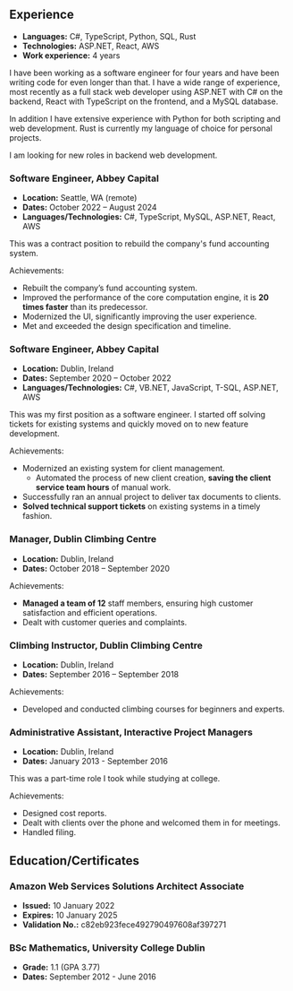 ## Experience
- **Languages:** C#, TypeScript, Python, SQL, Rust
- **Technologies:** ASP.NET, React, AWS
- **Work experience:** 4 years

I have been working as a software engineer for four years and have been writing
code for even longer than that. I have a wide range of experience, most recently
as a full stack web developer using ASP.NET with C# on the backend, React with
TypeScript on the frontend, and a MySQL database.

In addition I have extensive experience with Python for both scripting and web
development. Rust is currently my language of choice for personal projects.

I am looking for new roles in backend web development.

### Software Engineer, Abbey Capital
- **Location:** Seattle, WA (remote)
- **Dates:** October 2022 – August 2024
- **Languages/Technologies:** C#, TypeScript, MySQL, ASP.NET, React, AWS

This was a contract position to rebuild the company's fund accounting system.

Achievements:
- Rebuilt the company’s fund accounting system.
- Improved the performance of the core computation engine, it is **20 times
  faster** than its predecessor.
- Modernized the UI, significantly improving the user experience.
- Met and exceeded the design specification and timeline.

### Software Engineer, Abbey Capital
- **Location:** Dublin, Ireland
- **Dates:** September 2020 – October 2022
- **Languages/Technologies:** C#, VB.NET, JavaScript, T-SQL, ASP.NET, AWS

This was my first position as a software engineer. I started off solving tickets
for existing systems and quickly moved on to new feature development.

Achievements:
- Modernized an existing system for client management.
  - Automated the process of new client creation, **saving the client service
    team hours** of manual work.
- Successfully ran an annual project to deliver tax documents to clients.
- **Solved technical support tickets** on existing systems in a timely fashion.

### Manager, Dublin Climbing Centre
- **Location:** Dublin, Ireland
- **Dates:** October 2018 – September 2020

Achievements:
- **Managed a team of 12** staff members, ensuring high customer satisfaction
  and efficient operations.
- Dealt with customer queries and complaints.

### Climbing Instructor, Dublin Climbing Centre
- **Location:** Dublin, Ireland
- **Dates:** September 2016 – September 2018

Achievements:
- Developed and conducted climbing courses for beginners and experts.

### Administrative Assistant, Interactive Project Managers
- **Location:** Dublin, Ireland
- **Dates:** January 2013 - September 2016

This was a part-time role I took while studying at college.

Achievements:
- Designed cost reports.
- Dealt with clients over the phone and welcomed them in for meetings.
- Handled filing.

## Education/Certificates
### Amazon Web Services Solutions Architect Associate
- **Issued:** 10 January 2022
- **Expires:** 10 January 2025
- **Validation No.:** c82eb923fece492790497608af397271

### BSc Mathematics, University College Dublin
- **Grade:** 1.1 (GPA 3.77)
- **Dates:** September 2012 - June 2016
